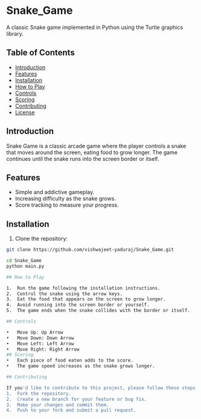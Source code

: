 # Snake_Game
A classic Snake game implemented in Python using the Turtle graphics library.

## Table of Contents
- [Introduction](#introduction)
- [Features](#features)
- [Installation](#installation)
- [How to Play](#how-to-play)
- [Controls](#controls)
- [Scoring](#scoring)
- [Contributing](#contributing)
- [License](#license)

## Introduction

Snake Game is a classic arcade game where the player controls a snake that moves around the screen, eating food to grow longer. The game continues until the snake runs into the screen border or itself.

## Features

- Simple and addictive gameplay.
- Increasing difficulty as the snake grows.
- Score tracking to measure your progress.

## Installation

1. Clone the repository:

```bash
git clone https://github.com/vishwajeet-yaduraj/Snake_Game.git

cd Snake_Game
python main.py

## How to Play

1.	Run the game following the installation instructions.
2.	Control the snake using the arrow keys.
3.	Eat the food that appears on the screen to grow longer.
4.	Avoid running into the screen border or yourself.
5.	The game ends when the snake collides with the border or itself.

## Controls

•	Move Up: Up Arrow
•	Move Down: Down Arrow
•	Move Left: Left Arrow
•	Move Right: Right Arrow
## Scoring
•	Each piece of food eaten adds to the score.
•	The game speed increases as the snake grows longer.

## Contributing

If you'd like to contribute to this project, please follow these steps:
1.	Fork the repository.
2.	Create a new branch for your feature or bug fix.
3.	Make your changes and commit them.
4.	Push to your fork and submit a pull request.




